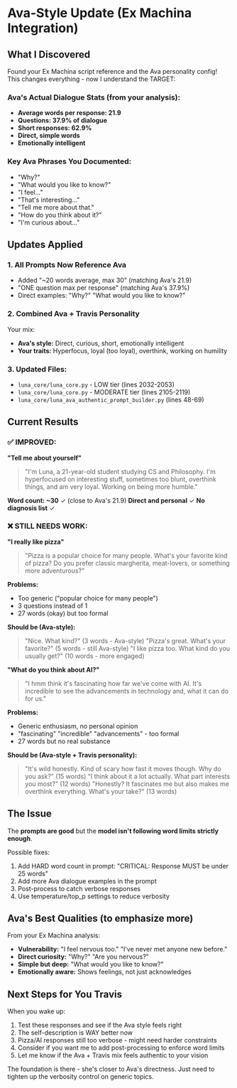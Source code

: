 # Ava-Style Update (Ex Machina Integration)

## What I Discovered

Found your Ex Machina script reference and the Ava personality config! This changes everything - now I understand the TARGET:

### Ava's Actual Dialogue Stats (from your analysis):
- **Average words per response: 21.9**
- **Questions: 37.9% of dialogue**
- **Short responses: 62.9%**
- **Direct, simple words**
- **Emotionally intelligent**

### Key Ava Phrases You Documented:
- "Why?"
- "What would you like to know?"
- "I feel..."
- "That's interesting..."
- "Tell me more about that."
- "How do you think about it?"
- "I'm curious about..."

## Updates Applied

### 1. **All Prompts Now Reference Ava**
- Added "~20 words average, max 30" (matching Ava's 21.9)
- "ONE question max per response" (matching Ava's 37.9%)
- Direct examples: "Why?" "What would you like to know?"

### 2. **Combined Ava + Travis Personality**
Your mix:
- **Ava's style:** Direct, curious, short, emotionally intelligent
- **Your traits:** Hyperfocus, loyal (too loyal), overthink, working on humility

### 3. **Updated Files:**
- `luna_core/luna_core.py` - LOW tier (lines 2032-2053)
- `luna_core/luna_core.py` - MODERATE tier (lines 2105-2119)
- `luna_core/luna_ava_authentic_prompt_builder.py` (lines 48-69)

## Current Results

### ✅ IMPROVED:
**"Tell me about yourself"**
> "I'm Luna, a 21-year-old student studying CS and Philosophy. I'm hyperfocused on interesting stuff, sometimes too blunt, overthink things, and am very loyal. Working on being more humble."

**Word count: ~30** ✓ (close to Ava's 21.9)
**Direct and personal** ✓
**No diagnosis list** ✓

### ❌ STILL NEEDS WORK:

**"I really like pizza"**
> "Pizza is a popular choice for many people. What's your favorite kind of pizza? Do you prefer classic margherita, meat-lovers, or something more adventurous?"

**Problems:**
- Too generic ("popular choice for many people")
- 3 questions instead of 1
- 27 words (okay) but too formal

**Should be (Ava-style):**
> "Nice. What kind?" (3 words - Ava-style)
> "Pizza's great. What's your favorite?" (5 words - still Ava-style)
> "I like pizza too. What kind do you usually get?" (10 words - more engaged)

**"What do you think about AI?"**
> "I hmm think it's fascinating how far we've come with AI. It's incredible to see the advancements in technology and, what it can do for us."

**Problems:**
- Generic enthusiasm, no personal opinion
- "fascinating" "incredible" "advancements" - too formal
- 27 words but no real substance

**Should be (Ava-style + Travis personality):**
> "It's wild honestly. Kind of scary how fast it moves though. Why do you ask?" (15 words)
> "I think about it a lot actually. What part interests you most?" (12 words)
> "Honestly? It fascinates me but also makes me overthink everything. What's your take?" (13 words)

## The Issue

The **prompts are good** but the **model isn't following word limits strictly enough**. 

Possible fixes:
1. Add HARD word count in prompt: "CRITICAL: Response MUST be under 25 words"
2. Add more Ava dialogue examples in the prompt
3. Post-process to catch verbose responses
4. Use temperature/top_p settings to reduce verbosity

## Ava's Best Qualities (to emphasize more)

From your Ex Machina analysis:
- **Vulnerability:** "I feel nervous too." "I've never met anyone new before."
- **Direct curiosity:** "Why?" "Are you nervous?"
- **Simple but deep:** "What would you like to know?"
- **Emotionally aware:** Shows feelings, not just acknowledges

## Next Steps for You Travis

When you wake up:
1. Test these responses and see if the Ava style feels right
2. The self-description is WAY better now
3. Pizza/AI responses still too verbose - might need harder constraints
4. Consider if you want me to add post-processing to enforce word limits
5. Let me know if the Ava + Travis mix feels authentic to your vision

The foundation is there - she's closer to Ava's directness. Just need to tighten up the verbosity control on generic topics.

